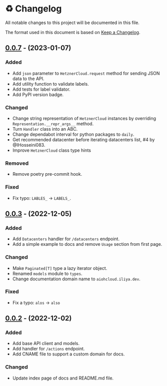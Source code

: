 # ♻️ Changelog

All notable changes to this project will be documented in this file.

The format used in this document is based on [Keep a Changelog](https://keepachangelog.com/en/1.0.0/).

## [0.0.7] - (2023-01-07)

### Added

- Add `json` parameter to `HetznerCloud.request` method for sending JSON data to the API.
- Add utility function to validate labels.
- Add tests for label validator.
- Add PyPI version badge.

### Changed

- Change string representation of `HetznerCloud` instances by overriding `Representation.__repr_args__` method.
- Turn `Handler` class into an ABC.
- Change dependabot interval for python packages to `daily`.
- Get recommended datacenter before iterating datacenters list, #4 by @IHosseini083.
- Improve `HetznerCloud` class type hints

### Removed

- Remove poetry pre-commit hook.

### Fixed

- Fix typo: `LABLES_` -> `LABELS_`.

## [0.0.3] - (2022-12-05)

### Added

- Add `Datacenters` handler for `/datacenters` endpoint.
- Add a simple example to docs and remove `Usage` section from first page.

### Changed

- Make `Paginated[T]` type a lazy iterator object.
- Renamed `models` module to `types`.
- Change documentation domain name to `aiohcloud.iliya.dev`.

### Fixed

- Fix a typo: `alos` -> `also`

## [0.0.2] - (2022-12-02)

### Added

- Add base API client and models.
- Add handler for `/actions` endpoint.
- Add CNAME file to support a custom domain for docs.

### Changed

- Update index page of docs and README.md file.

[0.0.2]: https://github.com/IHosseini083/AIOHCloud/releases/tag/v0.0.2
[0.0.3]: https://github.com/IHosseini083/AIOHCloud/compare/v0.0.2...v0.0.3
[0.0.7]: https://github.com/IHosseini083/AIOHCloud/compare/v0.0.3...v0.0.7
